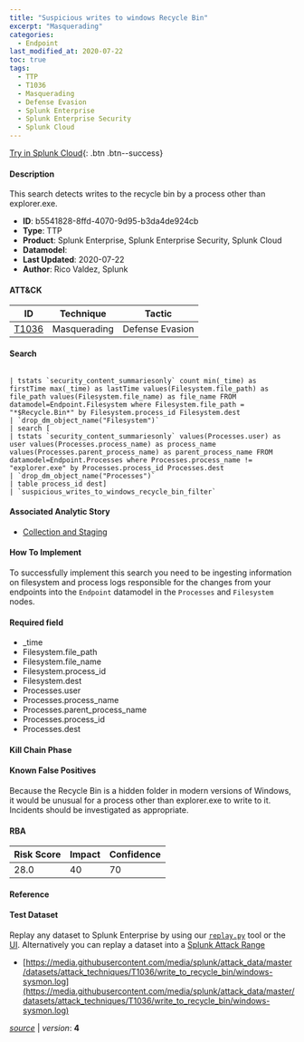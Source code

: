 ```yaml
---
title: "Suspicious writes to windows Recycle Bin"
excerpt: "Masquerading"
categories:
  - Endpoint
last_modified_at: 2020-07-22
toc: true
tags:
  - TTP
  - T1036
  - Masquerading
  - Defense Evasion
  - Splunk Enterprise
  - Splunk Enterprise Security
  - Splunk Cloud
---
```




[Try in Splunk Cloud](#https://www.splunk.com/en_us/software/splunk-cloud-platform.html){: .btn .btn--success}

#### Description

This search detects writes to the recycle bin by a process other than explorer.exe.

- **ID**: b5541828-8ffd-4070-9d95-b3da4de924cb
- **Type**: TTP
- **Product**: Splunk Enterprise, Splunk Enterprise Security, Splunk Cloud
- **Datamodel**: 
- **Last Updated**: 2020-07-22
- **Author**: Rico Valdez, Splunk


#### ATT&CK

| ID          | Technique   | Tactic       |
| ----------- | ----------- |--------------|
| [T1036](https://attack.mitre.org/techniques/T1036/) | Masquerading | Defense Evasion |


#### Search

```

| tstats `security_content_summariesonly` count min(_time) as firstTime max(_time) as lastTime values(Filesystem.file_path) as file_path values(Filesystem.file_name) as file_name FROM datamodel=Endpoint.Filesystem where Filesystem.file_path = "*$Recycle.Bin*" by Filesystem.process_id Filesystem.dest 
| `drop_dm_object_name("Filesystem")`
| search [
| tstats `security_content_summariesonly` values(Processes.user) as user values(Processes.process_name) as process_name values(Processes.parent_process_name) as parent_process_name FROM datamodel=Endpoint.Processes where Processes.process_name != "explorer.exe" by Processes.process_id Processes.dest
| `drop_dm_object_name("Processes")` 
| table process_id dest] 
| `suspicious_writes_to_windows_recycle_bin_filter`
```

#### Associated Analytic Story
* [Collection and Staging](/stories/collection_and_staging)


#### How To Implement
To successfully implement this search you need to be ingesting information on filesystem and process logs responsible for the changes from your endpoints into the `Endpoint` datamodel in the `Processes` and `Filesystem` nodes.

#### Required field
* _time
* Filesystem.file_path
* Filesystem.file_name
* Filesystem.process_id
* Filesystem.dest
* Processes.user
* Processes.process_name
* Processes.parent_process_name
* Processes.process_id
* Processes.dest


#### Kill Chain Phase


#### Known False Positives
Because the Recycle Bin is a hidden folder in modern versions of Windows, it would be unusual for a process other than explorer.exe to write to it. Incidents should be investigated as appropriate.



#### RBA

| Risk Score  | Impact      | Confidence   |
| ----------- | ----------- |--------------|
| 28.0 | 40 | 70 |



#### Reference


#### Test Dataset
Replay any dataset to Splunk Enterprise by using our [`replay.py`](https://github.com/splunk/attack_data#using-replaypy) tool or the [UI](https://github.com/splunk/attack_data#using-ui).
Alternatively you can replay a dataset into a [Splunk Attack Range](https://github.com/splunk/attack_range#replay-dumps-into-attack-range-splunk-server)

* [https://media.githubusercontent.com/media/splunk/attack_data/master/datasets/attack_techniques/T1036/write_to_recycle_bin/windows-sysmon.log](https://media.githubusercontent.com/media/splunk/attack_data/master/datasets/attack_techniques/T1036/write_to_recycle_bin/windows-sysmon.log)



[*source*](https://github.com/splunk/security_content/tree/develop/detections/endpoint/suspicious_writes_to_windows_recycle_bin.yml) \| *version*: **4**